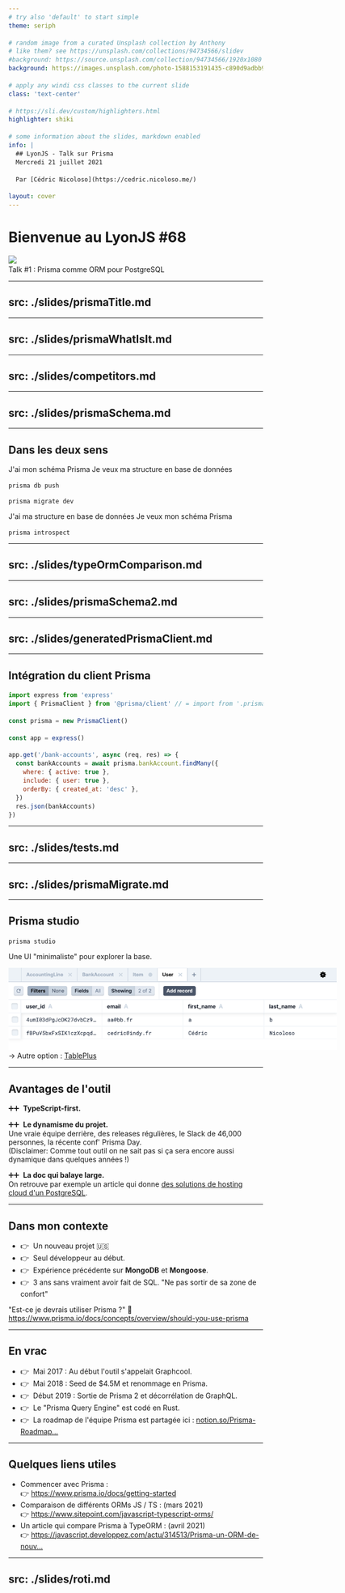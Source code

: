 ```yaml
---
# try also 'default' to start simple
theme: seriph

# random image from a curated Unsplash collection by Anthony
# like them? see https://unsplash.com/collections/94734566/slidev
#background: https://source.unsplash.com/collection/94734566/1920x1080
background: https://images.unsplash.com/photo-1588153191435-c890d9adbb99?ixid=MnwxMjA3fDB8MHxwaG90by1wYWdlfHx8fGVufDB8fHx8&ixlib=rb-1.2.1&auto=format&fit=crop&w=1650&q=80

# apply any windi css classes to the current slide
class: 'text-center'

# https://sli.dev/custom/highlighters.html
highlighter: shiki

# some information about the slides, markdown enabled
info: |
  ## LyonJS - Talk sur Prisma 
  Mercredi 21 juillet 2021

  Par [Cédric Nicoloso](https://cedric.nicoloso.me/)

layout: cover
---
```


# Bienvenue au LyonJS #68

<div class="flex justify-center">
  <img
    class="w-80 opacity-90"
    src="https://secure-content.meetupstatic.com/images/https%3A%2F%2Fsecure.meetupstatic.com%2Fphotos%2Fevent%2F9%2F2%2F9%2F7%2Fhighres_496537527.jpeg/600x337.jpg"
  />
</div>

<div class="pt-12">
  <span @click="$slidev.nav.next" class="px-2 py-1 rounded cursor-pointer" hover="bg-white bg-opacity-10">
    Talk #1 : Prisma comme ORM pour PostgreSQL <carbon:arrow-right class="inline"/>
  </span>
</div>

<!--
## Et ben, bienvenue à toutes et à tous.  

### On est ravi de pouvoir vous accueillir ici chez Indy pour ce nouveau LyonJS.

### On va attaquer le premier talk...
### Et je vais prendre une vingtaine de minutes pour vous parler de Prisma.
-->





---
src: ./slides/prismaTitle.md
---


---
src: ./slides/prismaWhatIsIt.md
---


---
src: ./slides/competitors.md
---


---
src: ./slides/prismaSchema.md
---


---

## Dans les deux sens

<div class="mt-15">
J'ai mon <span class="base-chip green">schéma Prisma</span>
<heroicons-outline:arrow-narrow-right class="text-3xl inline mx-4" />
Je veux ma structure en <span class="base-chip orange">base de données</span>

`prisma db push`

`prisma migrate dev`
</div>

<div class="mt-20">
J'ai ma structure en <span class="base-chip orange">base de données</span>
<heroicons-outline:arrow-narrow-right class="text-3xl inline mx-4" />
Je veux mon <span class="base-chip green">schéma Prisma</span>

  `prisma introspect`
</div>

<!--
#### Ah oui et si vous avez déjà une base de données, vous pouvez demander à Prisma de vous générer ce fichier. (Commande 'introspect')
-->


---
src: ./slides/typeOrmComparison.md
---


---
src: ./slides/prismaSchema2.md
---


---
src: ./slides/generatedPrismaClient.md
---



---

## Intégration du client Prisma

```javascript
import express from 'express'
import { PrismaClient } from '@prisma/client' // = import from '.prisma/client

const prisma = new PrismaClient()

const app = express()

app.get('/bank-accounts', async (req, res) => {
  const bankAccounts = await prisma.bankAccount.findMany({
    where: { active: true },
    include: { user: true },
    orderBy: { created_at: 'desc' },
  })
  res.json(bankAccounts)
})
```

<!--
### Exemple classique, tiré de la doc de Prisma.

#### Bon, c'est un exemple...
#### On préfèrera faire par exemple de l'injection de dépendance pour accéder à notre client Prisma. 
-->




---
src: ./slides/tests.md
---


---
src: ./slides/prismaMigrate.md
---



---

## Prisma studio

`prisma studio`

Une UI "minimaliste" pour explorer la base.

<img src="/images/prisma-studio.png" class="mt-10" style="max-width: 650px;">

<div class="mt-10 text-sm">
→ Autre option : <a href="https://tableplus.com/" target="_blank">TablePlus</a>
</div>

<style>
.ced-link {
  border-radius: 1.5rem;
  display: inline-block;
  transition-property: background-color,border-color,color,fill,stroke;
  transition-timing-function: cubic-bezier(.4,0,.2,1);
  transition-duration: 150ms;
  padding: .7em .9em .7em .9em;
  border-bottom-width: 0 !important;
}
.ced-link:hover {
  cursor: pointer;
  background-color: rgba(16,135,117,.1);
}
</style>

<!--
#### Bon je le mentionne quand même, ça a le mérite d'exister !
#### Mais pour être un peu plus sérieux je vous conseille TablePlus.
-->





---

## Avantages de l'outil

➕➕ &nbsp;<strong>TypeScript-first.</strong>

➕➕ &nbsp;<strong>Le dynamisme du projet.</strong>  
Une vraie équipe derrière, des releases régulières, le Slack de 46,000 personnes, la récente conf' Prisma Day.  
<span class="text-sm">
  (Disclaimer: Comme tout outil on ne sait pas si ça sera encore aussi dynamique dans quelques années !)
</span>

➕➕ &nbsp;<strong>La doc qui balaye large.</strong>  
On retrouve par exemple un article qui donne <a href="https://www.prisma.io/dataguide/postgresql/5-ways-to-host-postgresql" target="_blank">des solutions de hosting cloud d'un PostgreSQL</a>.

<Tweet id="1400893865196879873" scale="0.65" class="mt-7" />

<!--
### Je suis pas un fan de la première heure de TS, mais là il faut bien reconnaître que c'est hyper agréable de bosser avec ça dans l'IDE.
-->




---

## Dans mon contexte

<ul>
<li class="list-none mt-7">
👉 &nbsp;Un nouveau projet 🇺🇸
</li>

<li class="list-none mt-7">
👉 &nbsp;Seul développeur au début.
</li>

<li class="list-none mt-7">
👉 &nbsp;Expérience précédente sur <strong>MongoDB</strong> et <strong>Mongoose</strong>.
</li>

<li class="list-none mt-7">
👉 &nbsp;3 ans sans vraiment avoir fait de SQL.

<span class="block ml-6">
"Ne pas sortir de sa zone de confort"
</span>
</li>
</ul>

<div class="mt-12">

<div class="uppercase mb-5 text-gray-400">
"Est-ce je devrais utiliser Prisma ?" 🤔
</div>
<a href="https://www.prisma.io/docs/concepts/overview/should-you-use-prisma" target="_blank">
https://www.prisma.io/docs/concepts/overview/should-you-use-prisma
</a>
</div>

<!--
#### 3. Donc l'idée c'était aussi de pas partir à l'opposé de ça.

#### Bref pour l'instant, dans mon contexte, plus d'avantages que d'inconvénients.

#### Et de toute façon, un ORM ne vous empêchera de tomber sur des problématiques plus larges de base de données, de SQL, etc.
-->




---

## En vrac

<ul>
<li class="list-none mt-7">
👉 &nbsp;Mai 2017 : Au début l'outil s'appelait <span class="base-chip">Graphcool</span>.
</li>

<li class="list-none mt-7">
👉 &nbsp;Mai 2018 : Seed de $4.5M et renommage en Prisma.
</li>

<li class="list-none mt-7">
👉 &nbsp;Début 2019 : Sortie de <span class="base-chip">Prisma 2</span> et décorrélation de GraphQL.
</li>

<li class="list-none mt-12">
👉 &nbsp;Le "Prisma Query Engine" est codé en <span class="base-chip">Rust</span>.
</li>

<li class="list-none mt-7">
👉 &nbsp;La roadmap de l'équipe Prisma est partagée ici :
<a href="https://www.notion.so/Prisma-Roadmap-50766227b779464ab98899accb98295f" target="_blank">notion.so/Prisma-Roadmap...</a>
</li>
</ul>




---

## Quelques liens utiles

<ul>
  <li>
    <div>Commencer avec Prisma :</div>
    👉 <a href="https://www.prisma.io/docs/getting-started" target="_blank" class="ml-1">
      https://www.prisma.io/docs/getting-started
    </a>
  </li>
  <li>
    <div>Comparaison de différents ORMs JS / TS : <span class="ml-2 text-sm text-gray-400">(mars 2021)</span></div>
    👉 <a href="https://www.sitepoint.com/javascript-typescript-orms/" target="_blank" class="ml-1">
      https://www.sitepoint.com/javascript-typescript-orms/
    </a>
  </li>
  <li>
    <div>Un article qui compare Prisma à TypeORM : <span class="ml-2 text-sm text-gray-400">(avril 2021)</span></div>
    👉 <a href="https://javascript.developpez.com/actu/314513/Prisma-un-ORM-de-nouvelle-generation-pour-Node-js-et-TypeScript-pour-concurrencer-TypeORM-et-Sequelize-et-devenir-la-norme-de-l-industrie/" target="_blank" class="ml-1">
      https://javascript.developpez.com/actu/314513/Prisma-un-ORM-de-nouv...
    </a>
  </li>
</ul>

<style>
ul li {
  @apply mb-5;

  div {
    @apply -mb-2;
  }
  a {
    @apply text-sm;
  }
}
</style>




---
src: ./slides/roti.md
---

